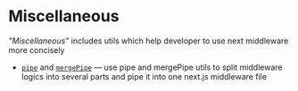 # Miscellaneous

*"Miscellaneous"* includes utils which help developer to use next middleware more concisely

- [`pipe`](./docs/pipe.md) and [`mergePipe`](./docs/pipe.md) &mdash; use pipe and mergePipe utils to split middleware logics into several parts and pipe it into one next.js middleware file
